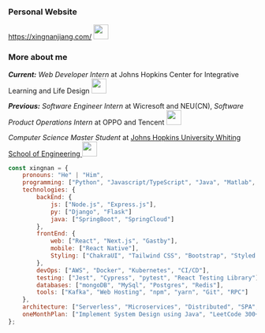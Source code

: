 ### Personal Website 
https://xingnanjiang.com/ <img src="https://emojis.slackmojis.com/emojis/images/1531849430/4246/blob-sunglasses.gif?1531849430" width="30"/>


### More about me

<p><em><b>Current:</b> Web Developer Intern</em> at Johns Hopkins Center for Integrative Learning and Life Design
<img src="https://media.giphy.com/media/WUlplcMpOCEmTGBtBW/giphy.gif" width="30"> 
</p>
<p><em><b>Previous:</b> Software Engineer Intern</em> at Wicresoft and NEU(CN), <em>Software Product Operations Intern</em> at OPPO and Tencent <img src="https://media.giphy.com/media/WUlplcMpOCEmTGBtBW/giphy.gif" width="30"> 
</p>
<p><em>Computer Science Master Student</em> at <a href="https://www.cs.jhu.edu/academic-programs/graduate-studies/mse-programs/">Johns Hopkins University Whiting School of Engineering
</a><img src="https://media.giphy.com/media/WUlplcMpOCEmTGBtBW/giphy.gif" width="30"> 
</p>

```javascript
const xingnan = {
    pronouns: "He" | "Him",
    programming: ["Python", "Javascript/TypeScript", "Java", "Matlab", "R", "HTML/CSS"],
    technologies: {
        backEnd: {
            js: ["Node.js", "Express.js"],
            py: ["Django", "Flask"]
            java: ["SpringBoot", "SpringCloud"]
        },
        frontEnd: {
            web: ["React", "Next.js", "Gastby"],
            mobile: ["React Native"],
            Styling: ["ChakraUI", "Tailwind CSS", "Bootstrap", "Styled Components"]
        },
        devOps: ["AWS", "Docker", "Kubernetes", "CI/CD"],
        testing: ["Jest", "Cypress", "pytest", "React Testing Library"],
        databases: ["mongoDB", "MySql", "Postgres", "Redis"],
        tools: ["Kafka", "Web Hosting", "npm", "yarn", "Git", "RPC"]
    },
    architecture: ["Serverless", "Microservices", "Distributed", "SPA", "Static Sites"],
    oneMonthPlan: ["Implement System Design using Java", "LeetCode 300+ using Python"]
};
```
  
